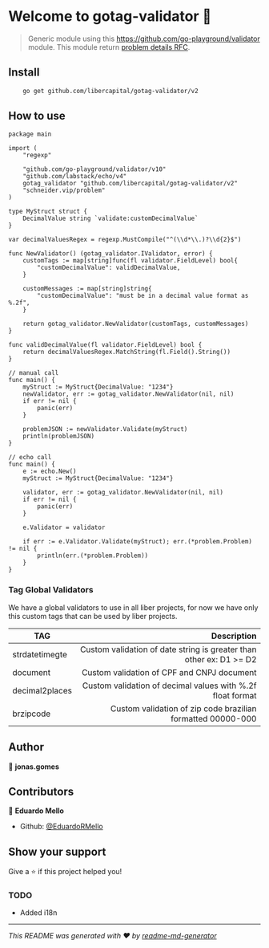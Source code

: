 # Welcome to gotag-validator 👋

> Generic module using this https://github.com/go-playground/validator module. This module return [problem details RFC](https://datatracker.ietf.org/doc/html/rfc7807).

## Install

```bash
	go get github.com/libercapital/gotag-validator/v2
```

## How to use

```golang
package main

import (
	"regexp"

	"github.com/go-playground/validator/v10"
	"github.com/labstack/echo/v4"
	gotag_validator "github.com/libercapital/gotag-validator/v2"
	"schneider.vip/problem"
)

type MyStruct struct {
	DecimalValue string `validate:customDecimalValue`
}

var decimalValuesRegex = regexp.MustCompile("^(\\d*\\.)?\\d{2}$")

func NewValidator() (gotag_validator.IValidator, error) {
	customTags := map[string]func(fl validator.FieldLevel) bool{
		"customDecimalValue": validDecimalValue,
	}

	customMessages := map[string]string{
		"customDecimalValue": "must be in a decimal value format as %.2f",
	}

	return gotag_validator.NewValidator(customTags, customMessages)
}

func validDecimalValue(fl validator.FieldLevel) bool {
	return decimalValuesRegex.MatchString(fl.Field().String())
}

// manual call
func main() {
	myStruct := MyStruct{DecimalValue: "1234"}
	newValidator, err := gotag_validator.NewValidator(nil, nil)
	if err != nil {
		panic(err)
	}

	problemJSON := newValidator.Validate(myStruct)
	println(problemJSON)
}

// echo call
func main() {
	e := echo.New()
	myStruct := MyStruct{DecimalValue: "1234"}

	validator, err := gotag_validator.NewValidator(nil, nil)
	if err != nil {
		panic(err)
	}

	e.Validator = validator

	if err := e.Validator.Validate(myStruct); err.(*problem.Problem) != nil {
		println(err.(*problem.Problem))
	}
}
```

### Tag Global Validators

We have a global validators to use in all liber projects, for now we have only this custom tags that can be used by liber
projects.

| TAG            |                                                         Description |
| -------------- | ------------------------------------------------------------------: |
| strdatetimegte | Custom validation of date string is greater than other ex: D1 >= D2 |
| document       |                          Custom validation of CPF and CNPJ document |
| decimal2places |          Custom validation of decimal values with %.2f float format |
| brzipcode      |         Custom validation of zip code brazilian formatted 00000-000 |

## Author

👤 **jonas.gomes**

## Contributors

👤 **Eduardo Mello**

- Github: [@EduardoRMello](https://github.com/EduardoRMello)

## Show your support

Give a ⭐️ if this project helped you!

### TODO

- Added i18n

---

_This README was generated with ❤️ by [readme-md-generator](https://github.com/kefranabg/readme-md-generator)_
